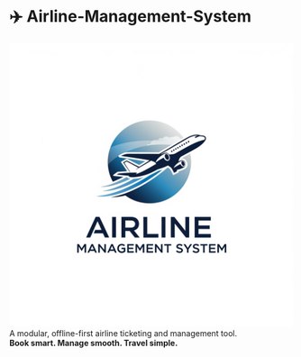 # ✈️ Airline-Management-System <br>
![Airline-Manaement-System](gui/assets/airlinelogo.jpeg)
A modular, offline-first airline ticketing and management tool.<br>
**Book smart. Manage smooth. Travel simple.**
